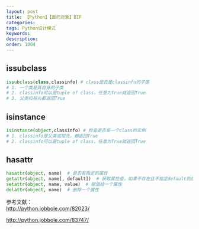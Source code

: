 ```yaml
---
layout: post
title: 【Python】【面向对象】BIF
categories:
tags: Python设计模式
keywords:
description:
order: 1004
---
```


## issubclass
```py
issubclass(class,classinfo) # class是否是classinfo的子类
# 1. 一个类是其自身的子类
# 2. classinfo可以是tuple of class，任意为True就返回True
# 3. 父类和祖先都返回True
```
## isinstance
```py
isinstance(object,classinfo) # 检查是否是一个class的实例
# 1. classinfo是父类或祖先，都返回True
# 2. classinfo可以是tuple of class，任意为True就返回True
```
## hasattr
```py
hasattr(object, name)  # 是否有指定的属性
getattr(object, name[, default])  # 获取属性值，如果不存在且不指定default则报错，如果不存在且指定了default，会返回default
setattr(object, name, value)  # 赋值给一个属性
delattr(object, name)  # 删除一个属性
```
参考文献：  
http://python.jobbole.com/82023/  

http://python.jobbole.com/83747/  
